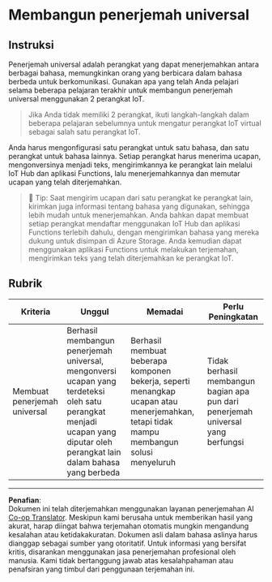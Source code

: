 <!--
CO_OP_TRANSLATOR_METADATA:
{
  "original_hash": "701f4a4466f9309b6e1d863077df0c06",
  "translation_date": "2025-08-27T22:59:58+00:00",
  "source_file": "6-consumer/lessons/4-multiple-language-support/assignment.md",
  "language_code": "id"
}
-->
# Membangun penerjemah universal

## Instruksi

Penerjemah universal adalah perangkat yang dapat menerjemahkan antara berbagai bahasa, memungkinkan orang yang berbicara dalam bahasa berbeda untuk berkomunikasi. Gunakan apa yang telah Anda pelajari selama beberapa pelajaran terakhir untuk membangun penerjemah universal menggunakan 2 perangkat IoT.

> Jika Anda tidak memiliki 2 perangkat, ikuti langkah-langkah dalam beberapa pelajaran sebelumnya untuk mengatur perangkat IoT virtual sebagai salah satu perangkat IoT.

Anda harus mengonfigurasi satu perangkat untuk satu bahasa, dan satu perangkat untuk bahasa lainnya. Setiap perangkat harus menerima ucapan, mengonversinya menjadi teks, mengirimkannya ke perangkat lain melalui IoT Hub dan aplikasi Functions, lalu menerjemahkannya dan memutar ucapan yang telah diterjemahkan.

> 💁 Tip: Saat mengirim ucapan dari satu perangkat ke perangkat lain, kirimkan juga informasi tentang bahasa yang digunakan, sehingga lebih mudah untuk menerjemahkan. Anda bahkan dapat membuat setiap perangkat mendaftar menggunakan IoT Hub dan aplikasi Functions terlebih dahulu, dengan mengirimkan bahasa yang mereka dukung untuk disimpan di Azure Storage. Anda kemudian dapat menggunakan aplikasi Functions untuk melakukan terjemahan, mengirimkan teks yang telah diterjemahkan ke perangkat IoT.

## Rubrik

| Kriteria | Unggul | Memadai | Perlu Peningkatan |
| -------- | ------- | -------- | ----------------- |
| Membuat penerjemah universal | Berhasil membangun penerjemah universal, mengonversi ucapan yang terdeteksi oleh satu perangkat menjadi ucapan yang diputar oleh perangkat lain dalam bahasa yang berbeda | Berhasil membuat beberapa komponen bekerja, seperti menangkap ucapan atau menerjemahkan, tetapi tidak mampu membangun solusi menyeluruh | Tidak berhasil membangun bagian apa pun dari penerjemah universal yang berfungsi |

---

**Penafian**:  
Dokumen ini telah diterjemahkan menggunakan layanan penerjemahan AI [Co-op Translator](https://github.com/Azure/co-op-translator). Meskipun kami berusaha untuk memberikan hasil yang akurat, harap diingat bahwa terjemahan otomatis mungkin mengandung kesalahan atau ketidakakuratan. Dokumen asli dalam bahasa aslinya harus dianggap sebagai sumber yang otoritatif. Untuk informasi yang bersifat kritis, disarankan menggunakan jasa penerjemahan profesional oleh manusia. Kami tidak bertanggung jawab atas kesalahpahaman atau penafsiran yang timbul dari penggunaan terjemahan ini.